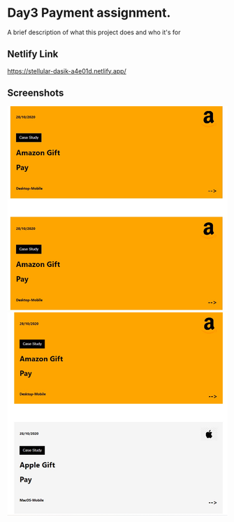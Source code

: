 
# Day3 Payment assignment.

A brief description of what this project does and who it's for


## Netlify Link

https://stellular-dasik-a4e01d.netlify.app/

## Screenshots

![App Screenshot](/day3payment/src/images/ass3_1.jpg)
![App Screenshot](/day3payment/src/images/assi3_2.jpg)

